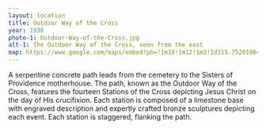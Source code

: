 ```yaml
---
layout: location
title: Outdoor Way of the Cross
year: 1938
photo-1: Outdoor-Way-of-the-Cross.jpg
alt-1: The Outdoor Way of the Cross, seen from the east
map: https://www.google.com/maps/embed?pb=!1m18!1m12!1m3!1d315.75201964448206!2d-87.45808751083376!3d39.507309279703186!2m3!1f0!2f39.363425448388504!3f0!3m2!1i1024!2i768!4f35!3m3!1m2!1s0x886d64783d5f9645%3A0x39cca1747ab5b06c!2sStations%20of%20the%20Cross%20Path!5e1!3m2!1sen!2sus!4v1569248044503!5m2!1sen!2sus
---
```

A serpentine concrete path leads from the cemetery to the Sisters of Providence motherhouse. The path, known as the Outdoor Way of the Cross, features the fourteen Stations of the Cross depicting Jesus Christ on the day of His crucifixion. Each station is composed of a limestone base with engraved description and expertly crafted bronze sculptures depicting each event. Each station is staggered, flanking the path.
